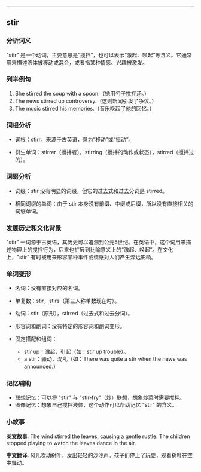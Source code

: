 
---------------
## stir
### 分析词义
"stir" 是一个动词，主要意思是“搅拌”，也可以表示“激起、唤起”等含义。它通常用来描述液体被移动或混合，或者指某种情感、兴趣被激发。

### 列举例句
1. She stirred the soup with a spoon.（她用勺子搅拌汤。）
2. The news stirred up controversy.（这则新闻引发了争议。）
3. The music stirred his memories.（音乐唤起了他的回忆。）

### 词根分析
- 词根：stirr，来源于古英语，意为“移动”或“摇动”。

- 衍生单词：stirrer（搅拌者），stirring（搅拌的动作或状态），stirred（搅拌过的）。

### 词缀分析
- 词缀：stir 没有明显的词缀，但它的过去式和过去分词是 stirred。

- 相同词缀的单词：由于 stir 本身没有前缀、中缀或后缀，所以没有直接相关的词缀单词。

### 发展历史和文化背景
"stir" 一词源于古英语，其历史可以追溯到公元5世纪。在英语中，这个词用来描述物理上的搅拌行为，后来也扩展到比喻意义上的“激起、唤起”。在文化上，"stir" 有时被用来形容某种事件或情感对人们产生深远影响。

### 单词变形
- 名词：没有直接对应的名词。
- 单复数：stir，stirs（第三人称单数现在时）。
- 动词：stir（原形），stirred（过去式和过去分词）。
- 形容词和副词：没有特定的形容词和副词变形。

- 固定搭配和组词：
  - stir up：激起，引起（如：stir up trouble）。
  - a stir：骚动，混乱（如：There was quite a stir when the news was announced.）

### 记忆辅助
- 联想记忆：可以将 "stir" 与 "stir-fry"（炒）联想，想象炒菜时需要搅拌。
- 图像记忆：想象自己搅拌液体，这个动作可以帮助记忆 "stir" 的含义。

### 小故事
**英文故事**:
The wind stirred the leaves, causing a gentle rustle. The children stopped playing to watch the leaves dance in the air.

**中文翻译**:
风儿吹动树叶，发出轻轻的沙沙声。孩子们停止了玩耍，观看树叶在空中舞动。

